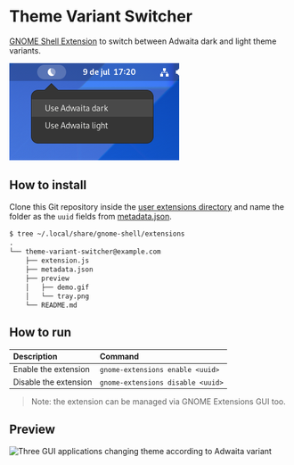 # Theme Variant Switcher

[GNOME Shell Extension](https://gitlab.gnome.org/GNOME/gnome-shell) to switch between Adwaita dark and light theme variants.

![Tray icon showing options to switch between theme variants](./preview/tray.png)

## How to install

Clone this Git repository inside the [user extensions directory](https://wiki.gnome.org/Initiatives/GnomeGoals/XDGConfigFolders) and name the folder as the `uuid` fields from [metadata.json](https://github.com/lucasvalenteds/theme-variant-switcher/blob/master/metadata.json#L4).

```
$ tree ~/.local/share/gnome-shell/extensions
.
└── theme-variant-switcher@example.com
    ├── extension.js
    ├── metadata.json
    ├── preview
    │   ├── demo.gif
    │   └── tray.png
    └── README.md
```

## How to run

| Description | Command |
| :--- | :--- |
| Enable the extension | `gnome-extensions enable <uuid>` |
| Disable the extension | `gnome-extensions disable <uuid>` |

> Note: the extension can be managed via GNOME Extensions GUI too.

## Preview

![Three GUI applications changing theme according to Adwaita variant](./preview/demo.gif)

